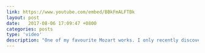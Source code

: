 ```yaml
---
link: https://www.youtube.com/embed/BBkFmALFTBk
layout: post
date:   2017-08-06 17:09:47 +0800
categories: posts
type: 'video'
description: "One of my favourite Mozart works. I only recently discovered the origin of the famous <i>Laudate Dominum</i>, the fifth movement here. My favourite movement is actually the last, the joyful <i>Magnificat</i>, where Mozart uses the perfect fifth interval and a <i>subito piano</i> marking to great effect. The recording here is rather historically accurate, which I think is appropriate for this work where the style of writing does not call for a big choir or orchestra."
---
```

